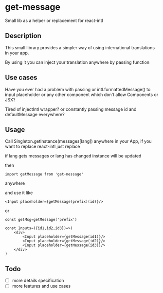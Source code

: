 # get-message
Small lib as a helper or replacement for react-intl


## Description

This small library provides a simpler way of using international translations in your app.

By using it you can inject your translation anywhere by passing function

## Use cases

Have you ever had a problem with passing <FormatMessage/> or intl.formattedMessage() 
to input placeholder or any other component which don't allow Components or JSX?
 
Tired of injectIntl wrapper? or constantly passing message id and defaultMessage everywhere?


## Usage

Call Singleton.getInstance(messages[lang]) anywhere in your App, 
if you want to replace react-intl just replace <IntlProvider/> 

if lang gets messages or lang has changed instance will be updated

then 
```
import getMessage from 'get-message'
```

anywhere

and use it like

```
<Input placeholder={getMessage(prefix)(id)}/>
```

or 
```
const getMsg=getMessage('prefix')

const Inputs=({id1,id2,id3})=>(
    <div>
        <Input placeholder={getMessage(id1)}/>
        <Input placeholder={getMessage(id2)}/>
        <Input placeholder={getMessage(id3)}/>
    </div>
)
```
## Todo
- [ ] more details specification
- [ ] more features and use cases